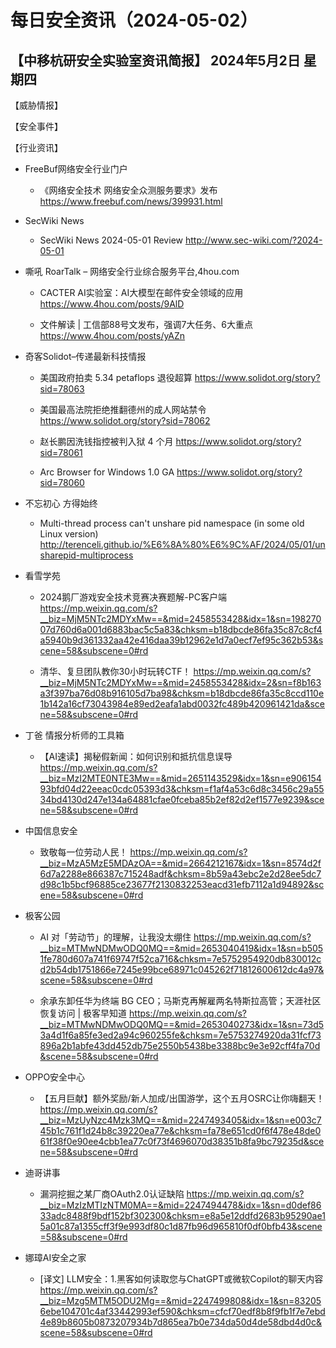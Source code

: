 # 每日安全资讯（2024-05-02）

【中移杭研安全实验室资讯简报】
2024年5月2日 星期四
---------------------------
【威胁情报】

【安全事件】

【行业资讯】

- FreeBuf网络安全行业门户
  - 《网络安全技术 网络安全众测服务要求》发布
https://www.freebuf.com/news/399931.html

- SecWiki News
  - SecWiki News 2024-05-01 Review
http://www.sec-wiki.com/?2024-05-01

- 嘶吼 RoarTalk – 网络安全行业综合服务平台,4hou.com
  - CACTER AI实验室：AI大模型在邮件安全领域的应用
https://www.4hou.com/posts/9AlD

  - 文件解读 | 工信部88号文发布，强调7大任务、6大重点
https://www.4hou.com/posts/yAZn

- 奇客Solidot–传递最新科技情报
  - 美国政府拍卖 5.34 petaflops 退役超算
https://www.solidot.org/story?sid=78063

  - 美国最高法院拒绝推翻德州的成人网站禁令
https://www.solidot.org/story?sid=78062

  - 赵长鹏因洗钱指控被判入狱 4 个月
https://www.solidot.org/story?sid=78061

  - Arc Browser for Windows 1.0 GA
https://www.solidot.org/story?sid=78060

- 不忘初心 方得始终
  - Multi-thread process can't unshare pid namespace (in some old Linux version)
http://terenceli.github.io/%E6%8A%80%E6%9C%AF/2024/05/01/unsharepid-multiprocess

- 看雪学苑
  - 2024鹅厂游戏安全技术竞赛决赛题解-PC客户端
https://mp.weixin.qq.com/s?__biz=MjM5NTc2MDYxMw==&mid=2458553428&idx=1&sn=19827007d760d6a001d6883bac5c5a83&chksm=b18dbcde86fa35c87c8cf4a5940b9d361332aa42e416daa39b12962e1d7a0ecf7ef95c362b53&scene=58&subscene=0#rd

  - 清华、复旦团队教你30小时玩转CTF！
https://mp.weixin.qq.com/s?__biz=MjM5NTc2MDYxMw==&mid=2458553428&idx=2&sn=f8b163a3f397ba76d08b916105d7ba98&chksm=b18dbcde86fa35c8ccd110e1b142a16cf73043984e89ed2eafa1abd0032fc489b420961421da&scene=58&subscene=0#rd

- 丁爸 情报分析师的工具箱
  - 【AI速读】揭秘假新闻：如何识别和抵抗信息误导
https://mp.weixin.qq.com/s?__biz=MzI2MTE0NTE3Mw==&mid=2651143529&idx=1&sn=e90615493bfd04d22eeac0cdc05393d3&chksm=f1af4a53c6d8c3456c29a5534bd4130d247e134a64881cfae0fceba85b2ef82d2ef1577e9239&scene=58&subscene=0#rd

- 中国信息安全
  - 致敬每一位劳动人民！
https://mp.weixin.qq.com/s?__biz=MzA5MzE5MDAzOA==&mid=2664212167&idx=1&sn=8574d2f6d7a2288e866387c715248adf&chksm=8b59a43ebc2e2d28ee5dc7d98c1b5bcf96885ce23677f2130832253eacd31efb7112a1d94892&scene=58&subscene=0#rd

- 极客公园
  - AI 对「劳动节」的理解，让我没太绷住
https://mp.weixin.qq.com/s?__biz=MTMwNDMwODQ0MQ==&mid=2653040419&idx=1&sn=b5051fe780d607a741f69747f52ca716&chksm=7e5752954920db830012cd2b54db1751866e7245e99bce68971c045262f71812600612dc4a97&scene=58&subscene=0#rd

  - 余承东卸任华为终端 BG CEO；马斯克再解雇两名特斯拉高管；天涯社区恢复访问 | 极客早知道
https://mp.weixin.qq.com/s?__biz=MTMwNDMwODQ0MQ==&mid=2653040273&idx=1&sn=73d53a4d1f6a85fe3ed2a94c960255fe&chksm=7e5753274920da31fcf73896a2b1abfe43dd452db75e2550b5438be3388bc9e3e92cff4fa70d&scene=58&subscene=0#rd

- OPPO安全中心
  - 【五月巨献】额外奖励/新人加成/出国游学，这个五月OSRC让你嗨翻天！
https://mp.weixin.qq.com/s?__biz=MzUyNzc4Mzk3MQ==&mid=2247493405&idx=1&sn=e003c745b1c761f1d24b8c39220ea77e&chksm=fa78e651cd0f6f478e48de061f38f0e90ee4cbb1ea77c0f73f4696070d38351b8fa9bc79235d&scene=58&subscene=0#rd

- 迪哥讲事
  - 漏洞挖掘之某厂商OAuth2.0认证缺陷
https://mp.weixin.qq.com/s?__biz=MzIzMTIzNTM0MA==&mid=2247494478&idx=1&sn=d0def8633adc8488f9bdf152bf302300&chksm=e8a5e12ddfd2683b95290ae15a01c87a1355cff3f9e993df80c1d87fb96d965810f0df0bfb43&scene=58&subscene=0#rd

- 娜璋AI安全之家
  - [译文] LLM安全：1.黑客如何读取您与ChatGPT或微软Copilot的聊天内容
https://mp.weixin.qq.com/s?__biz=Mzg5MTM5ODU2Mg==&mid=2247499808&idx=1&sn=832056ebe104701c4af33442993ef590&chksm=cfcf70edf8b8f9fb1f7e7ebd4e89b8605b0873207934b7d865ea7b0e734da50d4de58dbd4d0c&scene=58&subscene=0#rd

